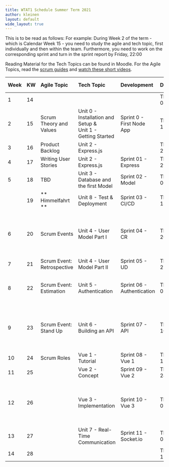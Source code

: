 ```yaml
---
title: WTAT1 Schedule Summer Term 2021
author: kleinen
layout: default
wide_layout: true
---
```


This is to be read as follows:
For example: During Week 2 of the term - which is Calendar Week 15 - you need to study the agile and tech topic, first individually and then within the team. Furthermore, you need to work on the corresponding sprint and turn in the sprint report by Friday, 22:00

Reading Material for the Tech Topics can be found in Moodle.
For the Agile Topics, read the [scrum guides](https://scrumguides.org/index.html) and [watch these short videos](https://www.scrumalliance.org/learn-about-scrum/scrum-elearning-series/).

| Week | KW  | Agile Topic                 | Tech Topic                                                     | Development                | Date           | Time            | Presentations/Class Meeting                                                                                |
|:---- |:--- |:--------------------------- |:-------------------------------------------------------------- |:-------------------------- |:-------------- |:--------------- |:---------------------------------------------------------------------------------------------------------- |
| 1    | 14  |                             |                                                                |                            | Thu 08/04/2021 | **9:45-11:15**  | Introduction to Class                                                                                      |
| 2    | 15  | Scrum Theory and Values     | Unit 0 - Installation and Setup  &<br>Unit 1 - Getting Started | Sprint 0 - First Node App  | Thu 15/04/2021 | **9:00-11:00**  | Project Idea Proposals, Fixation of Project Teams                                                          |
| 3    | 16  | Product Backlog             | Unit 2 - Express.js                                            |                            | Thu 22/04/2021 | **13:00-13:45** | Product Backlogs                                                                                           |
| 4    | 17  | Writing User Stories        | Unit 2 - Express.js                                            | Sprint 01 - Express        | Thu 29/04/2021 | 12:15           | ---                                                                                                        |
| 5    | 18  | TBD                         | Unit 3 - Database and the first Model                          | Sprint 02 - Model          | Thu 06/05/2021 | 12:15           | CI/CD Intro                                                                                                |
|      | 19  | ** Himmelfahrt **           | Unit 8 - Test & Deployment                                     | Sprint 03 - CI/CD          | Thu 13/05/2021 |                 | no class meeting                                                                                           |
| 6    | 20  | Scrum Events                | Unit 4 - User Model Part I                                     | Sprint 04 - CR             | Thu 20/05/2021 | 12:15           | React (Group 3 LN&KNLD) & Stateless Applications (DB&SI)  DA&DM (Group 2): Chatbots Group5 (KL&YS) Caching |
| 7    | 21  | Scrum  Event: Retrospective | Unit 4 - User Model Part II                                    | Sprint 05 - UD             | Thu 27/05/2021 | 12:15           | Retrospective                                                                                              |
| 8    | 22  | Scrum Event: Estimation     | Unit 5 - Authentication                                        | Sprint 06 - Authentication | Thu 03/06/2021 | 12:15           | Group 04 (FD&ED): CD Pipeline with Jira) , Group6 (HP MCS) SPA, Group 8(OB,FS): sentry.io                  |
| 9    | 23  | Scrum Event: Stand Up       | Unit 6 - Building an API                                       | Sprint 07 - API            | Thu 10/06/2021 | 12:15           | FH &YH (Group2): Git Workflows ,   Group5(MS&NK): https/Zertifikate, Group 04 (MHH&NAH): Scrum mit Jira    |
| 10   | 24  | Scrum Roles                 | Vue 1 - Tutorial                                               | Sprint 08 - Vue 1          | Thu 17/06/2021 | 12:15           | Vue Q&A                                                                                                    |
| 11   | 25  |                             | Vue 2 - Concept                                                | Sprint 09 - Vue 2          | Thu 24/06/2021 | 12:15           | Vue Q&A                                                                                                    |
| 12   | 26  |                             | Vue 3 - Implementation                                         | Sprint 10 - Vue 3          | Thu 01/07/2021 |                 | Group8(CF&NA) D3 oder Flutter,  Group7(DB&CI) TBD, Group7(CN&SA) JS Peculiarities, Group 6 (JW NL): Bots   |
| 13   | 27  |                             | Unit 7 - Real-Time Communication                               | Sprint 11 - Socket.io      | Thu 08/07/2021 | **09:00-15:30** | Exam                                                                                                       |
| 14   | 28  |                             |                                                                |                            | Thu 15/07/2021 |                 | Presentations & Retrospective                                                                              |
